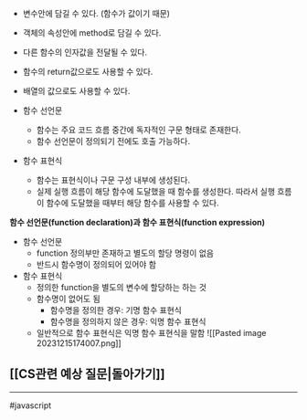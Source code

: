 - 변수안에 담길 수 있다. (함수가 값이기 때문)
- 객체의 속성안에 method로 담길 수 있다.
- 다른 함수의 인자값을 전달될 수 있다.
- 함수의 return값으로도 사용할 수 있다.
- 배열의 값으로도 사용할 수 있다.

- 함수 선언문
	- 함수는 주요 코드 흐름 중간에 독자적인 구문 형태로 존재한다.
	- 함수 선언문이 정의되기 전에도 호출 가능하다.
- 함수 표현식
	- 함수는 표현식이나 구문 구성 내부에 생성된다.
	- 실제 실행 흐름이 해당 함수에 도달했을 때 함수를 생성한다. 따라서 실행 흐름이 함수에 도달했을 때부터 해당 함수를 사용할 수 있다.


**함수 선언문(function declaration)과 함수 표현식(function expression)**
- 함수 선언문
    - function 정의부만 존재하고 별도의 할당 명령이 없음
    - 반드시 함수명이 정의되어 있어야 함
- 함수 표현식
    - 정의한 function을 별도의 변수에 할당하는 하는 것
    - 함수명이 없어도 됨
        - 함수명을 정의한 경우: 기명 함수 표현식
        - 함수명을 정의하지 않은 경우: 익명 함수 표현식
    - 일반적으로 함수 표현식은 익명 함수 표현식을 말함
![[Pasted image 20231215174007.png]]

## [[CS관련 예상 질문|돌아가기]]
---
#javascript

